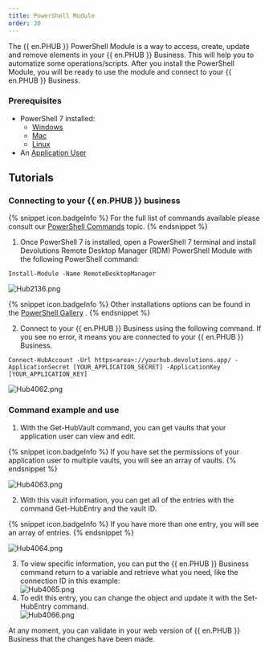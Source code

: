 ```yaml
---
title: PowerShell Module
order: 30
---
```

The {{ en.PHUB }} PowerShell Module is a way to access, create, update and remove elements in your {{ en.PHUB }} Business. This will help you to automatize some operations/scripts. After you install the PowerShell Module, you will be ready to use the module and connect to your {{ en.PHUB }} Business.  

### Prerequisites 

* PowerShell 7 installed:  
    * [Windows](https://docs.microsoft.com/en-us/powershell/scripting/install/installing-powershell-core-on-windows?view=powershell-7.1) 
    * [Mac](https://docs.microsoft.com/en-us/powershell/scripting/install/installing-powershell-core-on-macos?view=powershell-7.1) 
    * [Linux](https://docs.microsoft.com/en-us/powershell/scripting/install/installing-powershell-core-on-linux?view=powershell-7.1) 
* An [Application User](Hub_Application_Users) 

## Tutorials 

### Connecting to your {{ en.PHUB }} business 

{% snippet icon.badgeInfo %} 
For the full list of commands available please consult our [PowerShell Commands](/hub/powershell-module/powershell-commands/) topic. 
{% endsnippet %}
 
1. Once PowerShell 7 is installed, open a PowerShell 7 terminal and install Devolutions Remote Desktop Manager (RDM) PowerShell Module with the following PowerShell command:  

`Install-Module -Name RemoteDesktopManager`  

![Hub2136.png](/img/en/hub/Hub2136.png) 

{% snippet icon.badgeInfo %} 
Other installations options can be found in the [PowerShell Gallery](https://www.powershellgallery.com/packages/RemoteDesktopManager/) . 
{% endsnippet %}
 
2. Connect to your {{ en.PHUB }} Business using the following command. If you see no error, it means you are connected to your {{ en.PHUB }} Business. 

`Connect-HubAccount -Url https<area>://yourhub.devolutions.app/ -ApplicationSecret [YOUR_APPLICATION_SECRET] -ApplicationKey [YOUR_APPLICATION_KEY]` 

![Hub4062.png](/img/en/hub/Hub4062.png) 

### Command example and use 

1. With the Get-HubVault command, you can get vaults that your application user can view and edit. 

{% snippet icon.badgeInfo %} 
If you have set the permissions of your application user to multiple vaults, you will see an array of vaults. 
{% endsnippet %}
 
![Hub4063.png](/img/en/hub/Hub4063.png) 

2. With this vault information, you can get all of the entries with the command Get-HubEntry and the vault ID. 

{% snippet icon.badgeInfo %} 
If you have more than one entry, you will see an array of entries. 
{% endsnippet %}
 
![Hub4064.png](/img/en/hub/Hub4064.png) 

3. To view specific information, you can put the {{ en.PHUB }} Business command return to a variable and retrieve what you need, like the connection ID in this example:  
![Hub4065.png](/img/en/hub/Hub4065.png) 
1. To edit this entry, you can change the object and update it with the Set-HubEntry command.  
![Hub4066.png](/img/en/hub/Hub4066.png)  

At any moment, you can validate in your web version of {{ en.PHUB }} Business that the changes have been made. 

